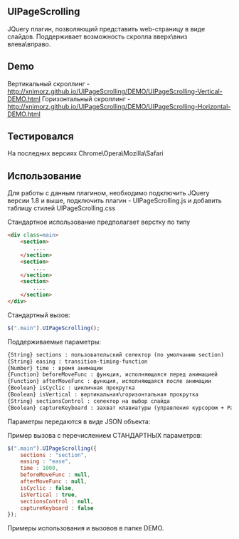 ## UIPageScrolling

JQuery плагин, позволяющий представить web-страницу в виде слайдов.
Поддерживает возможность скролла вверх\вниз влева\вправо.

## Demo
Вертикальный скроллинг - http://xnimorz.github.io/UIPageScrolling/DEMO/UIPageScrolling-Vertical-DEMO.html
Горизонтальный скроллинг - http://xnimorz.github.io/UIPageScrolling/DEMO/UIPageScrolling-Horizontal-DEMO.html

## Тестировался

На последних версиях Chrome\Opera\Mozilla\Safari

## Использование

Для работы с данным плагином, необходимо подключить JQuery версии 1.8 и выше, подключить плагин -
UIPageScrolling.js и добавить таблицу стилей UIPageScrolling.css

Стандартное использование предполагает верстку по типу

````html
<div class=main>
    <section>
        ....
    </section>
    <section>
        ....
    </section>
    <section>
        ....
    </section>
</div>
````

Стандартный вызов:
````javascript
$(".main").UIPageScrolling();
````
Поддерживаемые параметры:
````html
{String} sections : пользовательский селектор (по умолчанию section)
{String} easing : transition-timing-function
{Number} time : время анимации
{Function} beforeMoveFunc : функция, исполняющаяся перед анимацией
{Function} afterMoveFunc : функция, исполняющаяся после анимации
{Boolean} isCyclic : цикличная прокрутка
{Boolean} isVertical : вертикальная\горизонтальная прокрутка
{String} sectionsControl : селектор на выбор слайда
{Boolean} captureKeyboard : захват клавиатуры (управления курсором + Page Up\Down)
````
Параметры передаются в виде JSON объекта:

Пример вызова с перечислением СТАНДАРТНЫХ параметров:
````javascript
$(".main").UIPageScrolling({
    sections : "section",
    easing : "ease",
    time : 1000,
    beforeMoveFunc : null,
    afterMoveFunc : null,
    isCyclic : false,
    isVertical : true,
    sectionsControl : null,
    captureKeyboard : false
});
````
Примеры использования и вызовов в папке DEMO.



